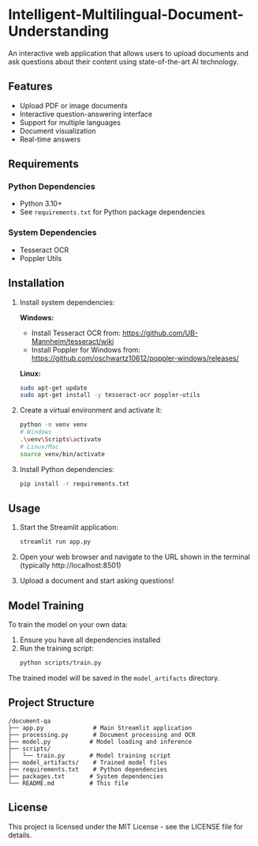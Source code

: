 # Intelligent-Multilingual-Document-Understanding

An interactive web application that allows users to upload documents and ask questions about their content using state-of-the-art AI technology.

## Features

- Upload PDF or image documents
- Interactive question-answering interface
- Support for multiple languages
- Document visualization
- Real-time answers

## Requirements

### Python Dependencies
- Python 3.10+
- See `requirements.txt` for Python package dependencies

### System Dependencies
- Tesseract OCR
- Poppler Utils

## Installation

1. Install system dependencies:

   **Windows:**
   - Install Tesseract OCR from: https://github.com/UB-Mannheim/tesseract/wiki
   - Install Poppler for Windows from: https://github.com/oschwartz10612/poppler-windows/releases/

   **Linux:**
   ```bash
   sudo apt-get update
   sudo apt-get install -y tesseract-ocr poppler-utils
   ```

2. Create a virtual environment and activate it:
   ```bash
   python -m venv venv
   # Windows
   .\venv\Scripts\activate
   # Linux/Mac
   source venv/bin/activate
   ```

3. Install Python dependencies:
   ```bash
   pip install -r requirements.txt
   ```

## Usage

1. Start the Streamlit application:
   ```bash
   streamlit run app.py
   ```

2. Open your web browser and navigate to the URL shown in the terminal (typically http://localhost:8501)

3. Upload a document and start asking questions!

## Model Training

To train the model on your own data:

1. Ensure you have all dependencies installed
2. Run the training script:
   ```bash
   python scripts/train.py
   ```

The trained model will be saved in the `model_artifacts` directory.

## Project Structure

```
/document-qa
├── app.py              # Main Streamlit application
├── processing.py       # Document processing and OCR
├── model.py           # Model loading and inference
├── scripts/
│   └── train.py       # Model training script
├── model_artifacts/    # Trained model files
├── requirements.txt    # Python dependencies
├── packages.txt       # System dependencies
└── README.md          # This file
```

## License

This project is licensed under the MIT License - see the LICENSE file for details.

